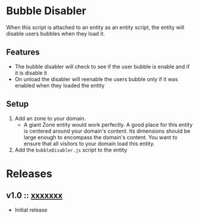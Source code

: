 # Bubble Disabler
When this script is attached to an entity as an entity script, the entity will disable users bubbles when they load it.

## Features
- The bubble disabler will check to see if the user bubble is enable and if it is disable it
- On unload the disabler will reenable the users bubble only if it was enabled when they loaded the entity

## Setup
1. Add an zone to your domain.
    - A giant Zone entity would work perfectly. A good place for this entity is centered around your domain's content. Its dimensions should be large enough to encompass the domain's content. You want to ensure that all visitors to your domain load this entity.
2. Add the `bubbleDisabler.js` script to the entity

# Releases

## v1.0 :: [xxxxxxx](https://github.com/highfidelity/hifi-content/commit/xxxxxxx)
- Initial release